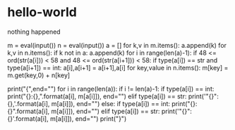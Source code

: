 # hello-world
nothing happened

m = eval(input())
n = eval(input())
a = []
for k,v in m.items():
    a.append(k)
for k,v in n.items():
    if k not in a:
        a.append(k)
for i in range(len(a)-1):
    if 48 <= ord(str(a[i])) < 58 and 48 <= ord(str(a[i+1])) < 58:
        if type(a[i]) == str and type(a[i+1]) == int:
            a[i],a[i+1] = a[i+1],a[i]
for key,value in n.items():
    m[key] = m.get(key,0) + n[key]

print("{",end="")
for i in range(len(a)):
    if i != len(a)-1:
        if type(a[i]) == int:
            print("{}:{},".format(a[i], m[a[i]]), end="")
        elif type(a[i]) == str:
            print('"{}":{},'.format(a[i], m[a[i]]), end="")
    else:
        if type(a[i]) == int:
            print("{}:{}".format(a[i], m[a[i]]), end="")
        elif type(a[i]) == str:
            print('"{}":{}'.format(a[i], m[a[i]]), end="")
print("}")
